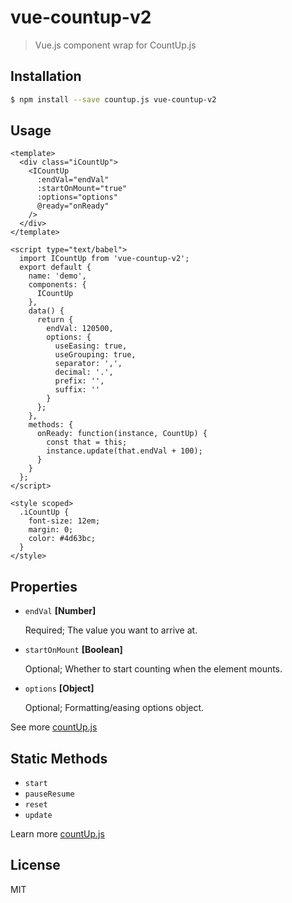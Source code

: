 # vue-countup-v2

> Vue.js component wrap for CountUp.js

## Installation

```bash
$ npm install --save countup.js vue-countup-v2
```

## Usage

``` vue
<template>
  <div class="iCountUp">
    <ICountUp
      :endVal="endVal"
      :startOnMount="true"
      :options="options"
      @ready="onReady"
    />
  </div>
</template>

<script type="text/babel">
  import ICountUp from 'vue-countup-v2';
  export default {
    name: 'demo',
    components: {
      ICountUp
    },
    data() {
      return {
        endVal: 120500,
        options: {
          useEasing: true,
          useGrouping: true,
          separator: ',',
          decimal: '.',
          prefix: '',
          suffix: ''
        }
      };
    },
    methods: {
      onReady: function(instance, CountUp) {
        const that = this;
        instance.update(that.endVal + 100);
      }
    }
  };
</script>

<style scoped>
  .iCountUp {
    font-size: 12em;
    margin: 0;
    color: #4d63bc;
  }
</style>
```

## Properties

* `endVal` **[Number]**

  Required; The value you want to arrive at.

* `startOnMount` **[Boolean]**

  Optional; Whether to start counting when the element mounts.

* `options` **[Object]**

  Optional; Formatting/easing options object.

See more [countUp.js](https://github.com/inorganik/countUp.js)

## Static Methods

* `start`
* `pauseResume`
* `reset`
* `update`

Learn more [countUp.js](https://github.com/inorganik/countUp.js)

## License

MIT
